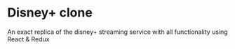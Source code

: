 # Disney+ clone
An exact replica of the disney+ streaming service with all functionality using React & Redux

